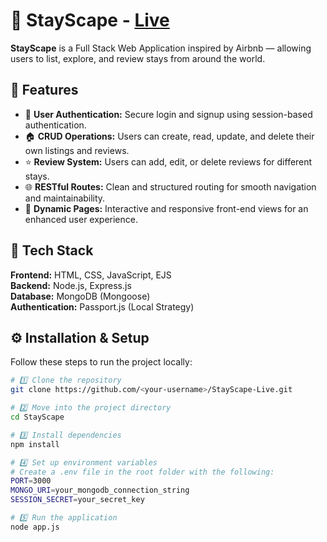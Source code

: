 # 🏡 StayScape  - [Live](https://stayscape-5um8.onrender.com)


**StayScape** is a Full Stack Web Application inspired by Airbnb — allowing users to list, explore, and review stays from around the world.



## 🚀 Features

- 🧾 **User Authentication:** Secure login and signup using session-based authentication.
- 🏠 **CRUD Operations:** Users can create, read, update, and delete their own listings and reviews.
- ⭐ **Review System:** Users can add, edit, or delete reviews for different stays.
- 🌐 **RESTful Routes:** Clean and structured routing for smooth navigation and maintainability.
- 💬 **Dynamic Pages:** Interactive and responsive front-end views for an enhanced user experience.



## 🧩 Tech Stack

**Frontend:** HTML, CSS, JavaScript, EJS  
**Backend:** Node.js, Express.js  
**Database:** MongoDB (Mongoose)  
**Authentication:** Passport.js (Local Strategy)



## ⚙️ Installation & Setup

Follow these steps to run the project locally:

```bash
# 1️⃣ Clone the repository
git clone https://github.com/<your-username>/StayScape-Live.git

# 2️⃣ Move into the project directory
cd StayScape

# 3️⃣ Install dependencies
npm install

# 4️⃣ Set up environment variables
# Create a .env file in the root folder with the following:
PORT=3000
MONGO_URI=your_mongodb_connection_string
SESSION_SECRET=your_secret_key

# 5️⃣ Run the application
node app.js
